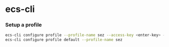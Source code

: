 # ecs-cli 

### Setup a profile

```bash
ecs-cli configure profile --profile-name sez --access-key <enter-key> --secret-key <enter-description>
ecs-cli configure profile default --profile-name sez
```
